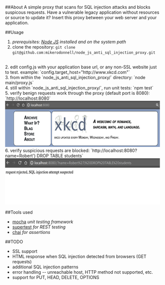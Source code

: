 ##About
A simple proxy that scans for SQL injection attacks and blocks suspicous requests. Have a vulnerable legacy application without resources or source to update it? Insert this proxy between your web server and your application.

##Usage
1. _prerequisites: [Node JS](https://nodejs.org) installed and on the system path_
1. clone the repository: `git clone git@github.com:mikerodonnell/node_js_anti_sql_injection_proxy.git`
<br>
2. edit config.js with your application base url, or any non-SSL website just to test. example: `config.target_host="http://www.xkcd.com"`
<br>
3. from within the `node_js_anti_sql_injection_proxy/` directory: `node main/proxy.js`
<br>
4. still within `node_js_anti_sql_injection_proxy/`, run unit tests: `npm test`
<br>
5. verify benign requests work through the proxy (default port is 8080): `http://localhost:8080`
<br>
<img src="example/passthru.png" width="600" height="150" />
<br>
6. verify suspicious requests are blocked: `http://localhost:8080?name=Robert') DROP TABLE students`
<br>
<img src="example/blocked.png" width="600" height="150" />

##Tools used
* [mocha](https://mochajs.org/) _unit testing framework_
* [supertest](https://www.npmjs.com/package/supertest) _for REST testing_
* [chai](http://chaijs.com) _for assertions_

##TODO
* SSL support
* HTML response when SQL injection detected from browsers (GET requests)
* additional SQL injection patterns
* error handling -- unreachable host, HTTP method not supported, etc.
* support for PUT, HEAD, DELETE, OPTIONS
